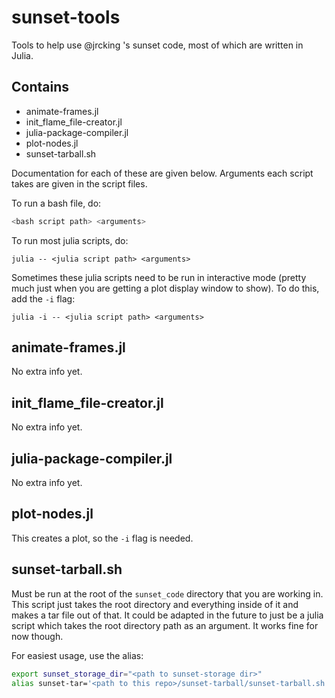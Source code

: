 # sunset-tools
Tools to help use @jrcking 's sunset code, most of which are written in Julia.

## Contains
- animate-frames.jl
- init_flame_file-creator.jl
- julia-package-compiler.jl
- plot-nodes.jl
- sunset-tarball.sh

Documentation for each of these are given below. Arguments each script takes are given in the script files.

To run a bash file, do:

```bash
<bash script path> <arguments>
```

To run most julia scripts, do:

```
julia -- <julia script path> <arguments>
```

Sometimes these julia scripts need to be run in interactive mode (pretty much just when you are getting a plot display window to show). To do this, add the `-i` flag:

```
julia -i -- <julia script path> <arguments>
```

## animate-frames.jl
No extra info yet.

## init_flame_file-creator.jl
No extra info yet.

## julia-package-compiler.jl
No extra info yet.

## plot-nodes.jl
This creates a plot, so the `-i` flag is needed.

## sunset-tarball.sh
Must be run at the root of the `sunset_code` directory that you are working in. This script just takes the root directory and everything inside of it and makes a tar file out of that. It could be adapted in the future to just be a julia script which takes the root directory path as an argument. It works fine for now though.

For easiest usage, use the alias:

```bash
export sunset_storage_dir="<path to sunset-storage dir>"
alias sunset-tar='<path to this repo>/sunset-tarball/sunset-tarball.sh'
```

